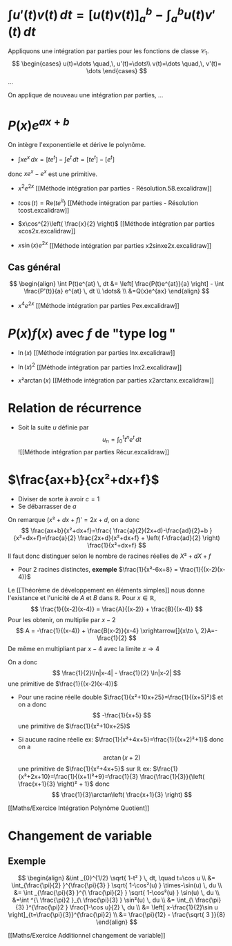 # $\int u'(t)v(t) \, dt = \Big[u(t)v(t)\Big]^{b}_{a} - \int _{a}^{b} u(t)v'(t) \, dt$

Appliquons une intégration par parties pour les fonctions de classe $\mathcal{C}_{1}$.
$$
\begin{cases}
u(t)=\dots \quad,\, u'(t)=\dots\\
v(t)=\dots \quad,\, v'(t)= \dots
\end{cases}
$$
$\dots$

On applique de nouveau une intégration par parties, $\dots$


# $P(x)e^{ax+b}$

On intègre l'exponentielle et dérive le polynôme.

- $\int xe^{x} \, dx = [t e^{t}] - \int e^{t} \, dt = [t e^{t}] - [e^{t}]$

donc $x e^{x} - e^{x}$ est une primitive.

- $x^{2} e^{2x}$
[[Méthode intégration par parties - Résolution.58.excalidraw]]

- $t\cos(t)=\text{Re}(t e^{it})$
[[Méthode intégration par parties - Résolution tcost.excalidraw]]

- $x\cos^{2}\left( \frac{x}{2} \right)$
[[Méthode intégration par parties xcos2x.excalidraw]]

- $x\sin(x)e^{2x}$
[[Méthode intégration par parties x2sinxe2x.excalidraw]]

## Cas général

$$
\begin{align}
\int P(t)e^{at} \, dt &= \left[ \frac{P(t)e^{at}}{a} \right] - \int \frac{P'(t)}{a} e^{at} \, dt  \\
\dots& \\
&=Q(x)e^{ax}
\end{align}
$$
- $x^{4}e^{2x}$
[[Méthode intégration par parties Pex.excalidraw]]

# $P(x)f(x)$ avec $f$ de "type $\log$"

- $\ln(x)$
[[Méthode intégration par parties lnx.excalidraw]]

- $\ln(x)^{2}$
[[Méthode intégration par parties lnx2.excalidraw]]

- $x²\arctan(x)$
[[Méthode intégration par parties x2arctanx.excalidraw]]

# Relation de récurrence

- Soit la suite $u$ définie par
$$
u_{n} = \int^{1}_{0} t^{n}e^{t} \, dt 
$$
![[Méthode intégration par parties Récur.excalidraw]]


# $\frac{ax+b}{cx²+dx+f}$


- Diviser de sorte à avoir $c=1$
- Se débarrasser de $a$

On remarque $(x²+dx+f)' = 2x+d$, on a donc
$$
\frac{ax+b}{x²+dx+f}=\frac{ \frac{a}{2}(2x+d)-\frac{ad}{2}+b }{x²+dx+f}=\frac{a}{2} \frac{2x+d}{x²+dx+f} + \left( f-\frac{ad}{2} \right) \frac{1}{x²+dx+f}
$$
Il faut donc distinguer selon le nombre de racines réelles de $X²+dX+f$

- Pour $2$ racines distinctes, **exemple**
$\frac{1}{x²-6x+8} = \frac{1}{(x-2)(x-4)}$

Le [[Théorème de développement en éléments simples]] nous donne l'existance et l'unicité de $A$ et $B$ dans $\mathbb{R}$.
Pour $x \in \mathbb{R}$,
$$
\frac{1}{(x-2)(x-4)} = \frac{A}{(x-2)} + \frac{B}{(x-4)}
$$
Pour les obtenir, on multiplie par $x-2$
$$
A = -\frac{1}{(x-4)} + \frac{B(x-2)}{x-4} \xrightarrow[]{x\to \, 2}A=-\frac{1}{2}
$$
De même en multipliant par $x-4$ avec la limite $x\rightarrow4$

On a donc
$$
\frac{1}{2}\ln|x-4| - \frac{1}{2} \ln|x-2|
$$
une primitive de $\frac{1}{(x-2)(x-4)}$

- Pour une racine réelle double
$\frac{1}{x²+10x+25}=\frac{1}{(x+5)²}$
et on a donc
$$
-\frac{1}{x+5}
$$
une primitive de $\frac{1}{x²+10x+25}$

- Si aucune racine réelle
ex: $\frac{1}{x²+4x+5}=\frac{1}{(x+2)²+1}$
donc on a 
$$
\arctan(x+2)
$$
une primitive de $\frac{1}{x²+4x+5}$ sur $\mathbb{R}$
ex: $\frac{1}{x²+2x+10}=\frac{1}{(x+1)²+9}=\frac{1}{3} \frac{\frac{1}{3}}{\left( \frac{x+1}{3} \right)² + 1}$
donc 
$$
\frac{1}{3}\arctan\left( \frac{x+1}{3} \right)
$$

[[Maths/Exercice Intégration Polynôme Quotient]]

# Changement de variable

## Exemple

$$
\begin{align}
&\int _{0}^{1/2} \sqrt{ 1-t² } \, dt, \quad t=\cos u  \\
&= \int_{\frac{\pi}{2} }^{\frac{\pi}{3} } \sqrt{ 1-\cos²(u) } \times-\sin(u)  \, du  \\
&= \int _{\frac{\pi}{3} }^{\ \frac{\pi}{2} } \sqrt{ 1-\cos²(u) } \sin(u) \, du  \\
&=\int ^{\ \frac{\pi}2 }_{\ \frac{\pi}{3} } \sin²(u) \, du \\
&= \int_{\ \frac{\pi}{3} }^{\frac{\pi}2 } \frac{1-\cos u}{2}  \, du   \\
&= \left[ x-\frac{1}{2}\sin u \right]_{t=\frac{\pi}{3}}^{\frac{\pi}2} \\
&= \frac{\pi}{12} - \frac{\sqrt{ 3 }}{8}
\end{align}
$$

[[Maths/Exercice Additionnel changement de variable]]
